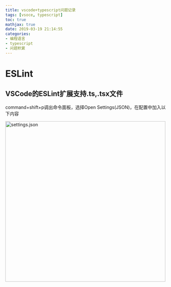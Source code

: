 ```yaml
---
title: vscode+typescript问题记录
tags: [vsoce, typescript]
toc: true
mathjax: true
date: 2019-03-19 21:14:55
categories:
- 编程语言
- typescript
- 问题积累
---
```


# ESLint

## VSCode的ESLint扩展支持.ts,.tsx文件

command+shift+p调出命令面板，选择Open Settings(JSON)，在配置中加入以下内容

<img width="500" src="/assets/typescript/problems/5.jpg" title="settings.json" alt="settings.json"/>
